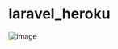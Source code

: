 # laravel_heroku
![image](https://user-images.githubusercontent.com/16636086/162419356-8fd97b82-a7d8-4576-8c35-19a2224b3256.png)
